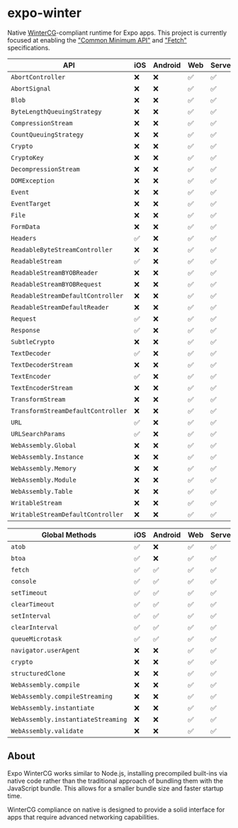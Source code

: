 # expo-winter

Native [WinterCG](https://wintercg.org/work)-compliant runtime for Expo apps. This project is currently focused at enabling the ["Common Minimum API"](https://common-min-api.proposal.wintercg.org/) and ["Fetch"](https://fetch.spec.wintercg.org/) specifications.

| API                                | iOS | Android | Web | Server |
| ---------------------------------- | --- | ------- | --- | ------ |
| `AbortController`                  | ❌  | ❌      | ✅  | ✅     |
| `AbortSignal`                      | ❌  | ❌      | ✅  | ✅     |
| `Blob`                             | ❌  | ❌      | ✅  | ✅     |
| `ByteLengthQueuingStrategy`        | ❌  | ❌      | ✅  | ✅     |
| `CompressionStream`                | ❌  | ❌      | ✅  | ✅     |
| `CountQueuingStrategy`             | ❌  | ❌      | ✅  | ✅     |
| `Crypto`                           | ❌  | ❌      | ✅  | ✅     |
| `CryptoKey`                        | ❌  | ❌      | ✅  | ✅     |
| `DecompressionStream`              | ❌  | ❌      | ✅  | ✅     |
| `DOMException`                     | ❌  | ❌      | ✅  | ✅     |
| `Event`                            | ❌  | ❌      | ✅  | ✅     |
| `EventTarget`                      | ❌  | ❌      | ✅  | ✅     |
| `File`                             | ❌  | ❌      | ✅  | ✅     |
| `FormData`                         | ❌  | ❌      | ✅  | ✅     |
| `Headers`                          | ✅  | ❌      | ✅  | ✅     |
| `ReadableByteStreamController`     | ❌  | ❌      | ✅  | ✅     |
| `ReadableStream`                   | ✅  | ❌      | ✅  | ✅     |
| `ReadableStreamBYOBReader`         | ❌  | ❌      | ✅  | ✅     |
| `ReadableStreamBYOBRequest`        | ❌  | ❌      | ✅  | ✅     |
| `ReadableStreamDefaultController`  | ❌  | ❌      | ✅  | ✅     |
| `ReadableStreamDefaultReader`      | ❌  | ❌      | ✅  | ✅     |
| `Request`                          | ✅  | ❌      | ✅  | ✅     |
| `Response`                         | ✅  | ❌      | ✅  | ✅     |
| `SubtleCrypto`                     | ❌  | ❌      | ✅  | ✅     |
| `TextDecoder`                      | ✅  | ❌      | ✅  | ✅     |
| `TextDecoderStream`                | ❌  | ❌      | ✅  | ✅     |
| `TextEncoder`                      | ✅  | ❌      | ✅  | ✅     |
| `TextEncoderStream`                | ❌  | ❌      | ✅  | ✅     |
| `TransformStream`                  | ❌  | ❌      | ✅  | ✅     |
| `TransformStreamDefaultController` | ❌  | ❌      | ✅  | ✅     |
| `URL`                              | ✅  | ❌      | ✅  | ✅     |
| `URLSearchParams`                  | ✅  | ❌      | ✅  | ✅     |
| `WebAssembly.Global`               | ❌  | ❌      | ✅  | ✅     |
| `WebAssembly.Instance`             | ❌  | ❌      | ✅  | ✅     |
| `WebAssembly.Memory`               | ❌  | ❌      | ✅  | ✅     |
| `WebAssembly.Module`               | ❌  | ❌      | ✅  | ✅     |
| `WebAssembly.Table`                | ❌  | ❌      | ✅  | ✅     |
| `WritableStream`                   | ❌  | ❌      | ✅  | ✅     |
| `WritableStreamDefaultController`  | ❌  | ❌      | ✅  | ✅     |

| Global Methods                     | iOS | Android | Web | Server |
| ---------------------------------- | --- | ------- | --- | ------ |
| `atob`                             | ✅  | ❌      | ✅  | ✅     |
| `btoa`                             | ✅  | ❌      | ✅  | ✅     |
| `fetch`                            | ✅  | ✅      | ✅  | ✅     |
| `console`                          | ✅  | ✅      | ✅  | ✅     |
| `setTimeout`                       | ✅  | ✅      | ✅  | ✅     |
| `clearTimeout`                     | ✅  | ✅      | ✅  | ✅     |
| `setInterval`                      | ✅  | ✅      | ✅  | ✅     |
| `clearInterval`                    | ✅  | ✅      | ✅  | ✅     |
| `queueMicrotask`                   | ✅  | ✅      | ✅  | ✅     |
| `navigator.userAgent`              | ❌  | ❌      | ✅  | ✅     |
| `crypto`                           | ❌  | ❌      | ✅  | ✅     |
| `structuredClone`                  | ❌  | ❌      | ✅  | ✅     |
| `WebAssembly.compile`              | ❌  | ❌      | ✅  | ✅     |
| `WebAssembly.compileStreaming`     | ❌  | ❌      | ✅  | ✅     |
| `WebAssembly.instantiate`          | ❌  | ❌      | ✅  | ✅     |
| `WebAssembly.instantiateStreaming` | ❌  | ❌      | ✅  | ✅     |
| `WebAssembly.validate`             | ❌  | ❌      | ✅  | ✅     |

## About

Expo WinterCG works similar to Node.js, installing precompiled built-ins via native code rather than the traditional approach of bundling them with the JavaScript bundle. This allows for a smaller bundle size and faster startup time.

WinterCG compliance on native is designed to provide a solid interface for apps that require advanced networking capabilities.

